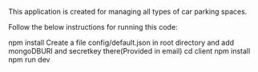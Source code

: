 This application is created for managing all types of car parking spaces.


Follow the below instructions for running this code:

npm install
Create a file config/default.json in root directory and add mongoDBURI and secretkey there(Provided in email)
cd client
npm install
npm run dev
